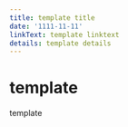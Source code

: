 ```yaml
---
title: template title
date: '1111-11-11'
linkText: template linktext
details: template details
---
```


# template

template